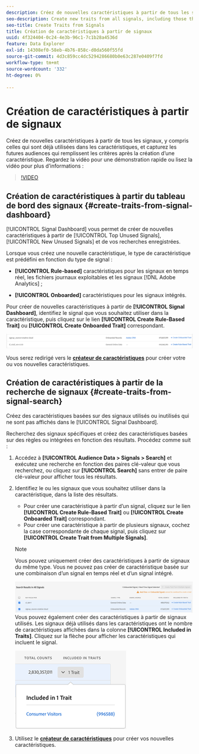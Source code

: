 ```yaml
---
description: Créez de nouvelles caractéristiques à partir de tous les signaux, y compris celles qui sont déjà utilisées dans les caractéristiques, et capturez les futures audiences qui remplissent les critères après la création d’une caractéristique.
seo-description: Create new traits from all signals, including those that are already used in traits, and capture future audiences that qualify after trait creation.
seo-title: Create Traits from Signals
title: Création de caractéristiques à partir de signaux
uuid: 4f324404-0c24-4e3b-96c1-7c1b28a4536d
feature: Data Explorer
exl-id: 14308ef0-58eb-4b76-858c-d0da560f55fd
source-git-commit: 4d3c859cc4dc5294286680b0e63c287e0409f7fd
workflow-type: tm+mt
source-wordcount: '332'
ht-degree: 0%

---
```


# Création de caractéristiques à partir de signaux

Créez de nouvelles caractéristiques à partir de tous les signaux, y compris celles qui sont déjà utilisées dans les caractéristiques, et capturez les futures audiences qui remplissent les critères après la création d’une caractéristique. Regardez la vidéo pour une démonstration rapide ou lisez la vidéo pour plus d’informations :

>[!VIDEO](https://video.tv.adobe.com/v/25169/?quality=12)

## Création de caractéristiques à partir du tableau de bord des signaux {#create-traits-from-signal-dashboard}

[!UICONTROL Signal Dashboard] vous permet de créer de nouvelles caractéristiques à partir de [!UICONTROL Top Unused Signals], [!UICONTROL New Unused Signals] et de vos recherches enregistrées.

Lorsque vous créez une nouvelle caractéristique, le type de caractéristique est prédéfini en fonction du type de signal :

* **[!UICONTROL Rule-based]** caractéristiques pour les signaux en temps réel, les fichiers journaux exploitables et les signaux [!DNL Adobe Analytics] ;

* **[!UICONTROL Onboarded]** caractéristiques pour les signaux intégrés.

Pour créer de nouvelles caractéristiques à partir de **[!UICONTROL Signal Dashboard]**, identifiez le signal que vous souhaitez utiliser dans la caractéristique, puis cliquez sur le lien **[!UICONTROL Create Rule-Based Trait]** ou **[!UICONTROL Create Onboarded Trait]** correspondant.

![](assets/signals-create-trait.png)

Vous serez redirigé vers le **[créateur de caractéristiques](../../features/traits/about-trait-builder.md)** pour créer votre ou vos nouvelles caractéristiques.

## Création de caractéristiques à partir de la recherche de signaux {#create-traits-from-signal-search}

Créez des caractéristiques basées sur des signaux utilisés ou inutilisés qui ne sont pas affichés dans le [!UICONTROL Signal Dashboard].

Recherchez des signaux spécifiques et créez des caractéristiques basées sur des règles ou intégrées en fonction des résultats. Procédez comme suit :

1. Accédez à **[!UICONTROL Audience Data > Signals > Search]** et exécutez une recherche en fonction des paires clé-valeur que vous recherchez, ou cliquez sur **[!UICONTROL Search]** sans entrer de paire clé-valeur pour afficher tous les résultats.
2. Identifiez le ou les signaux que vous souhaitez utiliser dans la caractéristique, dans la liste des résultats.
   * Pour créer une caractéristique à partir d’un signal, cliquez sur le lien **[!UICONTROL Create Rule-Based Trait]** ou **[!UICONTROL Create Onboarded Trait]** correspondant.
   * Pour créer une caractéristique à partir de plusieurs signaux, cochez la case correspondante de chaque signal, puis cliquez sur **[!UICONTROL Create Trait from Multiple Signals]**.

   >[!NOTE]
   >Vous pouvez uniquement créer des caractéristiques à partir de signaux du même type. Vous ne pouvez pas créer de caractéristique basée sur une combinaison d’un signal en temps réel et d’un signal intégré.
   >
   > ![](assets/signals-create-trait-search.png)
   >Vous pouvez également créer des caractéristiques à partir de signaux utilisés. Les signaux déjà utilisés dans les caractéristiques ont le nombre de caractéristiques affichées dans la colonne **[!UICONTROL Included in Traits]**. Cliquez sur la flèche pour afficher les caractéristiques qui incluent le signal.
   >
   >![](assets/signals-used-traits.png)

3. Utilisez le **[créateur de caractéristiques](../../features/traits/about-trait-builder.md)** pour créer vos nouvelles caractéristiques.
